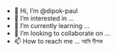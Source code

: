 - 👋 Hi, I’m @dipok-paul
- 👀 I’m interested in ...
- 🌱 I’m currently learning ...
- 💞️ I’m looking to collaborate on ...
- 📫 How to reach me ...
আমি দীপক
<!---
dipok-paul/dipok-paul is a ✨ special ✨ repository because its `README.md` (this file) appears on your GitHub profile.
You can click the Preview link to take a look at your changes.
--->
